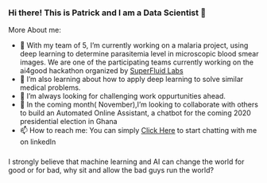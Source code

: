 ### Hi there! This is Patrick and I am a Data Scientist 👋


More About me:

- 🔭 With my team of 5, I’m currently working on a malaria project, using deep learning to determine parasitemia level in microscopic blood smear images. We are one of the participating teams currently working on the ai4good hackathon organized by [SuperFluid Labs](https://superfluid.io/ai-commons/)
- 🌱 I’m also learning about how to apply deep learning to solve similar medical problems.
- 🌋 I’m always looking for challenging work oppurtunities ahead.
- 👯 In the coming month( November),I’m looking to collaborate with others to build an Automated Online Assistant, a chatbot for the coming 2020 presidential election in Ghana
- 📫 How to reach me: You can simply [Click Here](https://www.linkedin.com/in/patrickattankurugu1/) to start chatting with me on linkedIn


###

I strongly believe that machine learning and AI can change the world for good or for bad, why sit and allow the bad guys run the world?

